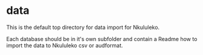 # data

This is the default top directory for data import for Nkululeko.

Each database should be in it's own subfolder and contain a Readme how to import the data to Nkululeko csv or audformat.